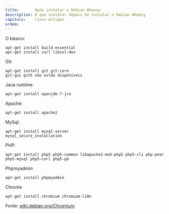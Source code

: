 ```yaml
---
title:       Após instalar o Debian Wheezy
description: O que instalar depois de instalar o Debian Wheezy
capitulo:    linux-artigos
ordem:
---
```


O básico:

    apt-get install build-essential
    apt-get install curl libssl-dev

Git:

    apt-get install git git-core
    git-gui gitk não estão disponíveis

Java runtime:

    apt-get install openjdk-7-jre

Apache:
        
    apt-get install apache2

MySql:

    apt-get install mysql-server
    mysql_secure_installation

PHP:

    apt-get install php5 php5-common libapache2-mod-php5 php5-cli php-pear php5-mysql php5-curl php5-gd


Phpmyadmin:

    apt-get install phpmyadmin
    
    
Chrome
    
    apt-get install chromium chromium-l10n


Fonte: [wiki.debian.org/Chromium](https://wiki.debian.org/Chromium)
